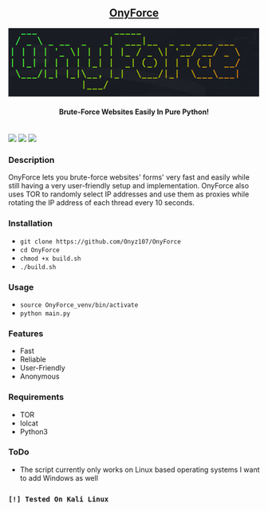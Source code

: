 <h2 align="center"><u>OnyForce</u></h2>

![Brute-Force Websites Easily In Pure Python!](https://raw.githubusercontent.com/Onyz107/OnyForce/master/img/image.png)
<h4 align="center"> Brute-Force Websites Easily In Pure Python! </h4>
<br>
    <img src="https://img.shields.io/badge/Maintained-Yes-cyan?style=flat-square">
    <img src="https://img.shields.io/badge/Made%20In-Türkiye-green?style=flat-square">
    <img src="https://img.shields.io/badge/Written%20In-Python-blue?style=flat-square">
</p>

### Description
OnyForce lets you brute-force websites' forms' very fast and easily while still having a very user-friendly setup and implementation. OnyForce also uses TOR to randomly select IP addresses and use them as proxies while rotating the IP address of each thread every 10 seconds.

### Installation
 - `git clone https://github.com/Onyz107/OnyForce`
 - `cd OnyForce`
 - `chmod +x build.sh`
 - `./build.sh`

### Usage
 - `source OnyForce_venv/bin/activate`
 - `python main.py`

### Features
 - Fast
 - Reliable
 - User-Friendly
 - Anonymous

### Requirements
 - TOR
 - lolcat
 - Python3

### ToDo
 - The script currently only works on Linux based operating systems I want to add Windows as well



### `[!] Tested On Kali Linux`

